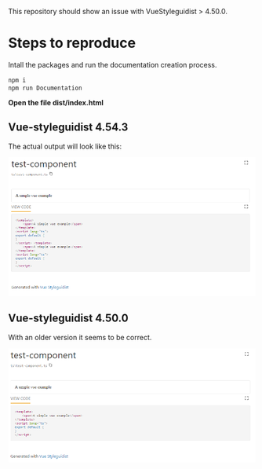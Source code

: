 This repository should show an issue with VueStyleguidist > 4.50.0.

# Steps to reproduce
Intall the packages and run the documentation creation process.
```pwsh
npm i
npm run Documentation
```

**Open the file dist/index.html**

## Vue-styleguidist 4.54.3
The actual output will look like this:

![Drag Racing](doc/output_actual.png)

## Vue-styleguidist 4.50.0
With an older version it seems to be correct.

![Drag Racing](doc/output_expected.png)

